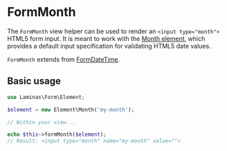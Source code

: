 # FormMonth

The `FormMonth` view helper can be used to render an `<input type="month">`
HTML5 form input. It is meant to work with the [Month element](../element/month.md),
which provides a default input specification for validating HTML5 date values.

`FormMonth` extends from [FormDateTime](form-date-time.md).

## Basic usage

```php
use Laminas\Form\Element;

$element = new Element\Month('my-month');

// Within your view...

echo $this->formMonth($element);
// Result: <input type="month" name="my-month" value="">
```
